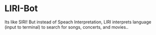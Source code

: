 # LIRI-Bot
Its like SIRI! But instead of Speach Interpretation, LIRI interprets language (input to terminal) to search for songs, concerts, and movies..
